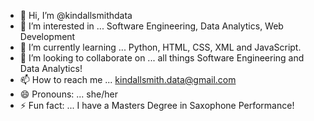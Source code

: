 - 👋 Hi, I’m @kindallsmithdata
- 👀 I’m interested in ... Software Engineering, Data Analytics, Web Development
- 🌱 I’m currently learning ... Python, HTML, CSS, XML and JavaScript. 
- 💞️ I’m looking to collaborate on ... all things Software Engineering and Data Analytics!
- 📫 How to reach me ... kindallsmith.data@gmail.com
- 😄 Pronouns: ... she/her
- ⚡ Fun fact: ... I have a Masters Degree in Saxophone Performance! 

<!---
kindallsmithdata/kindallsmithdata is a ✨ special ✨ repository because its `README.md` (this file) appears on your GitHub profile.
You can click the Preview link to take a look at your changes.
--->
